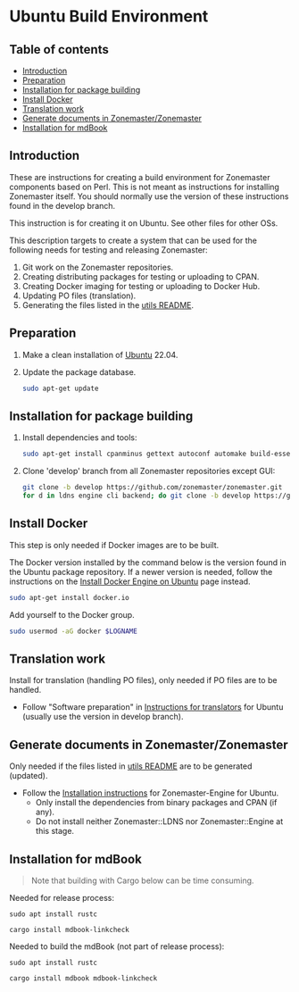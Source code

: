 # Ubuntu Build Environment

## Table of contents

* [Introduction](#introduction)
* [Preparation](#preparation)
* [Installation for package building](#installation-for-package-building)
* [Install Docker](#install-docker)
* [Translation work](#translation-work)
* [Generate documents in Zonemaster/Zonemaster](#generate-documents-in-zonemasterzonemaster)
* [Installation for mdBook](#installation-for-mdbook)

## Introduction

These are instructions for creating a build environment for Zonemaster components
based on Perl. This is not meant as instructions for installing Zonemaster
itself. You should normally use the version of these instructions found in the
develop branch.

This instruction is for creating it on Ubuntu. See other files for other OSs.

This description targets to create a system that can be used for the following
needs for testing and releasing Zonemaster:

1. Git work on the Zonemaster repositories.
2. Creating distributing packages for testing or uploading to CPAN.
3. Creating Docker imaging for testing or uploading to Docker Hub.
4. Updating PO files (translation).
5. Generating the files listed in the [utils README].


## Preparation

1. Make a clean installation of [Ubuntu] 22.04.

2. Update the package database.

   ```sh
   sudo apt-get update
   ```

## Installation for package building

1. Install dependencies and tools:

   ```sh
   sudo apt-get install cpanminus gettext autoconf automake build-essential libdevel-checklib-perl libextutils-pkgconfig-perl libmime-base32-perl libmodule-install-xsutil-perl libssl-dev libtest-exception-perl libidn2-dev libtool
   ```

2. Clone 'develop' branch from all Zonemaster repositories except GUI:

   ```sh
   git clone -b develop https://github.com/zonemaster/zonemaster.git
   for d in ldns engine cli backend; do git clone -b develop https://github.com/zonemaster/zonemaster-$d.git; done
   ```

## Install Docker

This step is only needed if Docker images are to be built.

The Docker version installed by the command below is the version found in the
Ubuntu package repository. If a newer version is needed, follow the
instructions on the [Install Docker Engine on Ubuntu] page instead.

   ```sh
   sudo apt-get install docker.io
   ```

Add yourself to the Docker group.

   ```sh
   sudo usermod -aG docker $LOGNAME
   ```

## Translation work

Install for translation (handling PO files), only needed if PO files are to be
handled.

* Follow "Software preparation" in [Instructions for translators] for
  Ubuntu (usually use the version in develop branch).

## Generate documents in Zonemaster/Zonemaster

Only needed if the files listed in [utils README] are to be generated (updated).

* Follow the [Installation instructions] for Zonemaster-Engine for Ubuntu.
  * Only install the dependencies from binary packages and CPAN (if any).
  * Do not install neither Zonemaster::LDNS nor Zonemaster::Engine at this stage.

## Installation for mdBook

> Note that building with Cargo below can be time consuming.

Needed for release process:

   ```
   sudo apt install rustc
   ```
   ```
   cargo install mdbook-linkcheck
   ```
Needed to build the mdBook (not part of release process):

   ```
   sudo apt install rustc
   ```
   ```
   cargo install mdbook mdbook-linkcheck
   ```



[Install Docker Engine on Ubuntu]:         https://docs.docker.com/engine/install/ubuntu/
[Installation instructions]:               ../../public/installation/zonemaster-engine.md
[Instructions for translators]:            ../maintenance/Instructions-for-translators.md#software-preparation
[Ubuntu]:                                  https://ubuntu.com/
[Utils README]:                            ../../../utils/README.md
